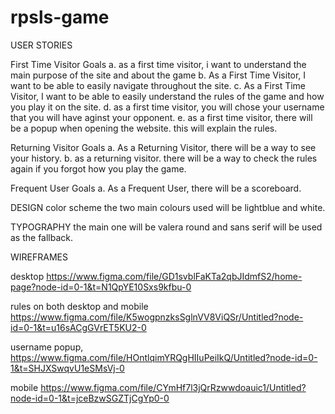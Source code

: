 # rpsls-game

USER STORIES

First Time Visitor Goals
    a. as a first time visitor, i want to understand the main purpose of the site and about the game
    b. As a First Time Visitor, I want to be able to easily navigate throughout the site.
    c. As a First Time Visitor, I want to be able to easily understand the rules of the game and how you play it on the site.
    d. as a first time visitor, you will chose your username that you will have aginst your opponent.
    e. as a first time visitor, there will be a popup when opening the website. this will explain the rules. 

Returning Visitor Goals
    a. As a Returning Visitor, there will be a way to see your history. 
    b. as a returning visitor. there will be a way to check the rules again if you forgot how you play the game.

Frequent User Goals
    a. As a Frequent User, there will be a scoreboard.


DESIGN
color scheme
    the two main colours used will be lightblue and white.

TYPOGRAPHY
the main one will be valera round and sans serif will be used as the fallback. 

WIREFRAMES 

desktop https://www.figma.com/file/GD1svblFaKTa2qbJIdmfS2/home-page?node-id=0-1&t=N1QpYE10Sxs9kfbu-0

rules on both desktop and mobile https://www.figma.com/file/K5wogpnzksSglnVV8ViQSr/Untitled?node-id=0-1&t=u16sACgGVrET5KU2-0

username popup, https://www.figma.com/file/HOntlqimYRQgHIIuPeiIkQ/Untitled?node-id=0-1&t=SHJXSwqvU1eSMsVj-0

mobile https://www.figma.com/file/CYmHf7l3jQrRzwwdoauic1/Untitled?node-id=0-1&t=jceBzwSGZTjCgYp0-0